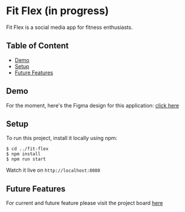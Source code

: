 # Fit Flex (in progress)
Fit Flex is a social media app for fitness enthusiasts.

## Table of Content
* [Demo](#links)
* [Setup](#setup)
* [Future Features](#future-features)

## Demo
For the moment, here's the Figma design for this application: [click here](https://www.figma.com/file/ONjD6H2cKiK8OwQ4jDj5GK/Untitled?node-id=2%3A2)

## Setup
To run this project, install it locally using npm:
```
$ cd ../fit-flex
$ npm install
$ npm run start
```
Watch it live on `http://localhost:8080`

## Future Features
For current and future feature please visit the project board [here](https://github.com/jamieeunice/fit-flex/projects/1)
